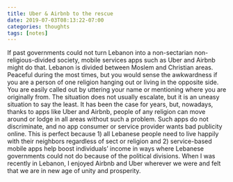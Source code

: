 ```yaml
---
title: Uber & Airbnb to the rescue
date: 2019-07-03T08:13:22-07:00
categories: thoughts
tags: [notes]
---
```


If past governments could not turn Lebanon into a non-sectarian non-religious-divided society, mobile services apps such as Uber and Airbnb might do that. Lebanon is divided between Moslem and Christian areas. Peaceful during the most times, but you would sense the awkwardness if you are a person of one religion hanging out or living in the opposite side. You are easily called out by uttering your name or mentioning where you are originally from. The situation does not usually escalate, but it is an uneasy situation to say the least. It has been the case for years, but, nowadays, thanks to apps like Uber and Airbnb, people of any religion can move around or lodge in all areas without such a problem. Such apps do not discriminate, and no app consumer or service provider wants bad publicity online. This is perfect because 1) all Lebanese people need to live happily with their neighbors regardless of sect or religion and 2) service-based mobile apps help boost individuals’ income in ways where Lebanese governments could not do because of the political divisions. When I was recently in Lebanon, I enjoyed Airbnb and Uber wherever we were and felt that we are in new age of unity and prosperity.